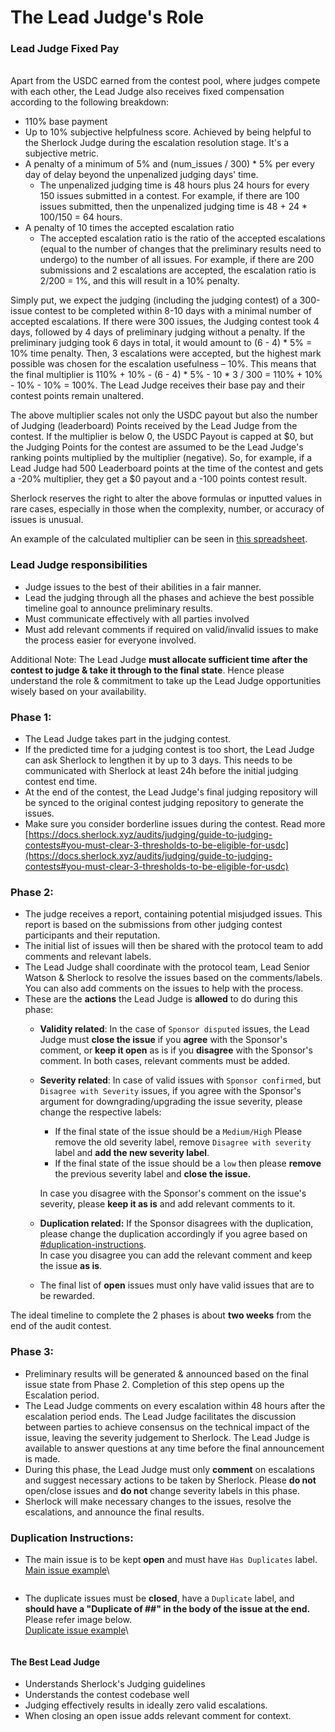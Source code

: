 # The Lead Judge's Role

### Lead Judge Fixed Pay

\
Apart from the USDC earned from the contest pool, where judges compete with each other, the Lead Judge also receives fixed compensation according to the following breakdown:

* 110% base payment
* Up to 10% subjective helpfulness score. Achieved by being helpful to the Sherlock Judge during the escalation resolution stage. It's a subjective metric.
* A penalty of a minimum of 5% and (num_issues / 300) * 5% per every day of delay beyond the unpenalized judging days' time.
  * The unpenalized judging time is 48 hours plus 24 hours for every 150 issues submitted in a contest. For example, if there are 100 issues submitted, then the unpenalized judging time is 48 + 24 * 100/150 = 64 hours.
* A penalty of 10 times the accepted escalation ratio
  * The accepted escalation ratio is the ratio of the accepted escalations (equal to the number of changes that the preliminary results need to undergo) to the number of all issues. For example, if there are 200 submissions and 2 escalations are accepted, the escalation ratio is 2/200 = 1%, and this will result in a 10% penalty.

Simply put, we expect the judging (including the judging contest) of a 300-issue contest to be completed within 8-10 days with a minimal number of accepted escalations. If there were 300 issues, the Judging contest took 4 days, followed by 4 days of preliminary judging without a penalty. If the preliminary judging took 6 days in total, it would amount to (6 - 4) * 5% = 10% time penalty. Then, 3 escalations were accepted, but the highest mark possible was chosen for the escalation usefulness – 10%. This means that the final multiplier is 110% + 10% - (6 - 4) * 5% - 10 * 3 / 300 = 110% + 10% - 10% - 10% = 100%. The Lead Judge receives their base pay and their contest points remain unaltered.

The above multiplier scales not only the USDC payout but also the number of Judging (leaderboard) Points received by the Lead Judge from the contest. If the multiplier is below 0, the USDC Payout is capped at $0, but the Judging Points for the contest are assumed to be the Lead Judge's ranking points multiplied by the multiplier (negative). So, for example, if a Lead Judge had 500 Leaderboard points at the time of the contest and gets a -20% multiplier, they get a $0 payout and a -100 points contest result.

Sherlock reserves the right to alter the above formulas or inputted values in rare cases, especially in those when the complexity, number, or accuracy of issues is unusual.

An example of the calculated multiplier can be seen in [this spreadsheet](https://docs.google.com/spreadsheets/d/1kuiDbXKl7VjOVQZvqMmj9wHLV73Vj2fMulXiRKFr6H0/edit?usp=sharing).

### Lead Judge responsibilities

* Judge issues to the best of their abilities in a fair manner.
* Lead the judging through all the phases and achieve the best possible timeline goal to announce preliminary results.
* Must communicate effectively with all parties involved
* Must add relevant comments if required on valid/invalid issues to make the process easier for everyone involved.

Additional Note: The Lead Judge **must allocate sufficient time after the contest to judge & take it through to the final state**. Hence please understand the role & commitment to take up the Lead Judge opportunities wisely based on your availability.

### Phase 1:

* The Lead Judge takes part in the judging contest.
* If the predicted time for a judging contest is too short, the Lead Judge can ask Sherlock to lengthen it by up to 3 days. This needs to be communicated with Sherlock at least 24h before the initial judging contest end time.
* At the end of the contest, the Lead Judge's final judging repository will be synced to the original contest judging repository to generate the issues.
* Make sure you consider borderline issues during the contest. Read more [https://docs.sherlock.xyz/audits/judging/guide-to-judging-contests#you-must-clear-3-thresholds-to-be-eligible-for-usdc](https://docs.sherlock.xyz/audits/judging/guide-to-judging-contests#you-must-clear-3-thresholds-to-be-eligible-for-usdc)

### Phase 2:

* The judge receives a report, containing potential misjudged issues. This report is based on the submissions from other judging contest participants and their reputation.&#x20;
* The initial list of issues will then be shared with the protocol team to add comments and relevant labels.
* The Lead Judge shall coordinate with the protocol team, Lead Senior Watson & Sherlock to resolve the issues based on the comments/labels. You can also add comments on the issues to help with the process.
* These are the **actions** the Lead Judge is **allowed** to do during this phase:&#x20;
  * &#x20;**Validity related**: In the case of `Sponsor disputed` issues, the Lead Judge must **close the issue** if you **agree** with the Sponsor's comment, or **keep it open** as is if you **disagree** with the Sponsor's comment. In both cases, relevant comments must be added.&#x20;
  *   **Severity related**: In case of valid issues with `Sponsor confirmed`, but `Disagree with Severity` issues, if you agree with the Sponsor's argument for downgrading/upgrading the issue severity, please change the respective labels:

      * If the final state of the issue should be a `Medium/High` Please remove the old severity label, remove `Disagree with severity` label and **add the new severity label**.&#x20;
      * If the final state of the issue should be a `low` then please **remove** the previous severity label and **close the issue.**

      In case you disagree with the Sponsor's comment on the issue's severity, please **keep it as is** and add relevant comments to it.&#x20;
  * **Duplication related:** If the Sponsor disagrees with the duplication, please change the duplication accordingly if you agree based on [#duplication-instructions](the-lead-judges-role.md#duplication-instructions "mention").  \
    In case you disagree you can add the relevant comment and keep the issue **as is**.
  * The final list of **open** issues must only have valid issues that are to be rewarded.&#x20;

The ideal timeline to complete the 2 phases is about **two weeks** from the end of the audit contest.

### Phase 3:

* Preliminary results will be generated & announced based on the final issue state from Phase 2. Completion of this step opens up the Escalation period.
* The Lead Judge comments on every escalation within 48 hours after the escalation period ends. The Lead Judge facilitates the discussion between parties to achieve consensus on the technical impact of the issue, leaving the severity judgement to Sherlock. The Lead Judge is available to answer questions at any time before the final announcement is made.
* During this phase, the Lead Judge must only **comment** on escalations and suggest necessary actions to be taken by Sherlock. Please **do not** open/close issues and **do not** change severity labels in this phase.&#x20;
* Sherlock will make necessary changes to the issues, resolve the escalations, and announce the final results.

### Duplication Instructions:

*   The main issue is to be kept **open** and must have `Has Duplicates` label.  \
    [Main issue example](https://github.com/sherlock-audit/2023-02-olympus-judging/issues/49)\


    <figure><img src="../../.gitbook/assets/Screenshot 2023-05-31 at 12.12.10 PM.png" alt=""><figcaption></figcaption></figure>
*   The duplicate issues must be **closed**, have a `Duplicate` label, and **should have a "Duplicate of ##" in the body of the issue at the end.** Please refer image below. \
    [Duplicate issue example](https://github.com/sherlock-audit/2023-02-olympus-judging/issues/49)\


    <figure><img src="../../.gitbook/assets/Screenshot 2023-05-31 at 12.14.42 PM.png" alt=""><figcaption></figcaption></figure>

#### The Best Lead Judge

* Understands Sherlock's Judging guidelines
* Understands the contest codebase well
* Judging effectively results in ideally zero valid escalations.
* When closing an open issue adds relevant comment for context.
